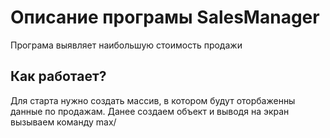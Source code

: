 # Описание програмы SalesManager

Програма выявляет наибольшую стоимость продажи

## Как работает?

Для старта нужно создать массив, в котором будут оторбаженны данные по продажам.
Данее создаем объект и выводя на экран вызываем команду max/